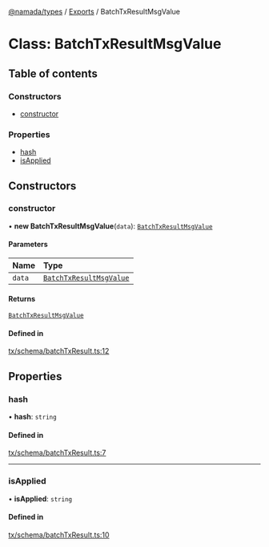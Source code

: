[@namada/types](../README.md) / [Exports](../modules.md) / BatchTxResultMsgValue

# Class: BatchTxResultMsgValue

## Table of contents

### Constructors

- [constructor](BatchTxResultMsgValue.md#constructor)

### Properties

- [hash](BatchTxResultMsgValue.md#hash)
- [isApplied](BatchTxResultMsgValue.md#isapplied)

## Constructors

### constructor

• **new BatchTxResultMsgValue**(`data`): [`BatchTxResultMsgValue`](BatchTxResultMsgValue.md)

#### Parameters

| Name | Type |
| :------ | :------ |
| `data` | [`BatchTxResultMsgValue`](BatchTxResultMsgValue.md) |

#### Returns

[`BatchTxResultMsgValue`](BatchTxResultMsgValue.md)

#### Defined in

[tx/schema/batchTxResult.ts:12](https://github.com/anoma/namada-interface/blob/65deeb6f/packages/types/src/tx/schema/batchTxResult.ts#L12)

## Properties

### hash

• **hash**: `string`

#### Defined in

[tx/schema/batchTxResult.ts:7](https://github.com/anoma/namada-interface/blob/65deeb6f/packages/types/src/tx/schema/batchTxResult.ts#L7)

___

### isApplied

• **isApplied**: `string`

#### Defined in

[tx/schema/batchTxResult.ts:10](https://github.com/anoma/namada-interface/blob/65deeb6f/packages/types/src/tx/schema/batchTxResult.ts#L10)
